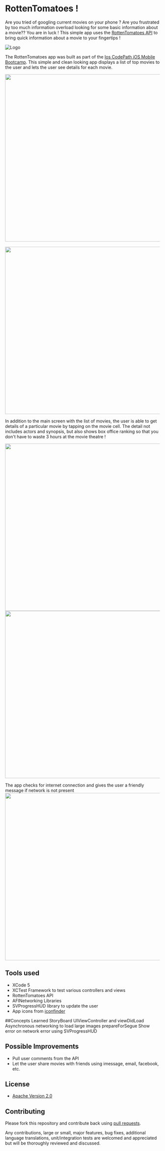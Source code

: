 # RottenTomatoes !

Are you tried of googling current movies on your phone ? Are you frustrated by too much information overload looking for some basic information about a movie?? You are in luck ! This simple app uses the [RottenTomatoes API](http://developer.rottentomatoes.com/docs/read/JSON) to bring quick information about a movie to your fingertips !

![Logo](http://i.imgur.com/U087U1k.png)

The RottenTomatoes app was built as part of the [Ios CodePath iOS Mobile Bootcamp](http://thecodepath.com/iosbootcamp). This simple and clean looking app displays a list of top movies to the user and lets the user see details for each movie.<br/>

<img src="http://i.imgur.com/4x7aBla.png" height="545" />
&nbsp;&nbsp;
<img src="http://i.imgur.com/Nqc43Uo.png" height="545" />
<br/>

In addition to the main screen with the list of movies, the user is able to get details of a particular movie by tapping on the movie cell. The detail not includes actors and synopsis, but also shows box office ranking so that you don't have to waste 3 hours at the movie theatre !

<img src="http://i.imgur.com/VfPvA8H.png" height="545" />
<img src="http://i.imgur.com/sbbZ8ho.png" height="545" />

The app checks for internet connection and gives the user a friendly message if network is not present
<img src="http://i.imgur.com/wI1VN78.png" height="545" />

## Tools used
* XCode 5
* XCTest Framework to test various controllers and views
* RottenTomatoes API
* AFINetworking Libraries
* SVProgressHUD library to update the user
* App icons from [iconfinder](https://www.iconfinder.com/icons/48742/calculator_icon#size=128)

##Concepts Learned
StoryBoard
UIViewController and viewDidLoad
Asynchronous networking to load large images
prepareForSegue
Show error on network error using SVProgressHUD

## Possible Improvements
* Pull user comments from the API
* Let the user share movies with friends using imessage, email, facebook, etc. 

## License

* [Apache Version 2.0](http://www.apache.org/licenses/LICENSE-2.0.html)

## Contributing

Please fork this repository and contribute back using
[pull requests](https://github.com/8indaas/ios-temperature-converter/pulls).

Any contributions, large or small, major features, bug fixes, additional
language translations, unit/integration tests are welcomed and appreciated
but will be thoroughly reviewed and discussed.
